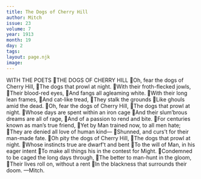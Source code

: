```yaml
---
title: The Dogs of Cherry Hill
author: Mitch
issue: 23
volume: 7
year: 1913
month: 19
day: 2
tags:
layout: page.njk
image:
---
```

WITH THE POETS THE DOGS OF CHERRY HILL Oh, fear the dogs of Cherry Hill, The dogs that prowl at night. With their froth-flecked jowls, Their blood-red eyes, And fangs all agleaming white. With their long lean frames, And cat-like tread, They stalk the grounds Like ghouls amid the dead. Oh, fear the dogs of Cherry Hill, The dogs that prowl at night. Whose days are spent within an iron cage And their slum’brous dreams are all of rage, And of a passion to rend and  bite. For centuries known as man’s true friend, Yet by Man trained now, to all men hate; They are denied all love of human kind— Shunned, and curs’t for their man-made fate. Oh pity the dogs of Cherry Hill, The dogs that prowl at night. Whose instincts true are dwarf't and bent To the will of Man, in his eager intent To make all things his in the contest for Might. Condemned to be caged the long days through, The better to man-hunt in the gloom, Their lives roll on, without a rent In the blackness that surrounds their doom. —Mitch. 
